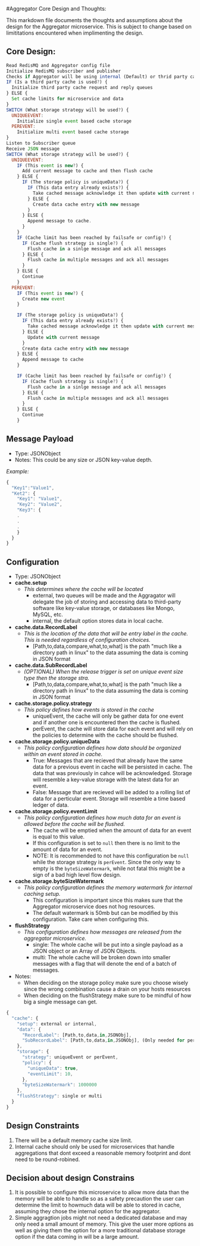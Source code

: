 #Aggregator Core Design and Thoughts:

This markdown file documents the thoughts and assumptions about the design for the Aggregator microservice. This is subject to change based on limititations encountered when implimenting the design.

## Core Design:
```js
Read RedisMQ and Aggregator config file
Initialize RedisMQ subscriber and publisher
Checks if Aggregator will be using internal (Default) or thrid party cache.
IF (Is a third party cache is used?) {
  Initialize third party cache request and reply queues
} ELSE {
  Set cache limits for microservice and data
}
SWITCH (What storage strategy will be used?) {
  UNIQUEEVENT:
    Initialize single event based cache storage
  PEREVENT:
    Initialize multi event based cache storage
}
Listen to Subscriber queue
Receive JSON message
SWITCH (What storage strategy will be used?) {
  UNIQUEEVENT:
    IF (This event is new?) {
      Add current message to cache and then flush cache
    } ELSE {
      IF (The storage policy is uniqueData?) {
        IF (This data entry already exists?) {
          Take cached message acknowledge it then update with current message
        } ELSE {
          Create data cache entry with new message
        }
      } ELSE {
        Append message to cache.
      }
    }
    IF (Cache limit has been reached by failsafe or config?) {
      IF (Cache flush strategy is single?) {
        Flush cache in a sinlge message and ack all messages
      } ELSE {
        Flush cache in multiple messages and ack all messages
      }
    } ELSE {
      Continue
    }
  PEREVENT:
    IF (This event is new?) {
      Create new event
    }

    IF (The storage policy is uniqueData?) {
      IF (This data entry already exists?) {
        Take cached message acknowledge it then update with current message
      } ELSE {
        Update with current message
      }
      Create data cache entry with new message
    } ELSE {
      Append message to cache
    }

    IF (Cache limit has been reached by failsafe or config?) {
      IF (Cache flush strategy is single?) {
        Flush cache in a sinlge message and ack all messages
      } ELSE {
        Flush cache in multiple messages and ack all messages
      }
    } ELSE {
      Continue
    }
```

## Message Payload

- Type: JSONObject
- Notes: This could be any size or JSON key-value depth.

_Example:_

```js
{
  "Key1":"Value1",
  "Ket2": {
    "Key1": "Value1",
    "Key2": "Value2",
    "Key3": {
    .
    .
    .
    }
  }
}
```

## Configuration
- Type: JSONObject
- **cache.setup**
  - *This determines where the cache will be located*
    - external, two queues will be made and the Aggragator will delegate the job of storing and accessing data to third-party software like key-value storage, or databases like Mongo, MySQL, etc.
    - internal, the default option stores data in local cache.
- **cache.data.RecordLabel**
  - *This is the location of the data that will be entry label in the cache. This is needed regardless of configuration choices.*
    - [Path,to,data,compare,what,to,what] is the path "much like a directory path in linux" to the data assuming the data is coming in JSON format
- **cache.data.SubRecordLabel**
  - *(OPTIONAL) When the release trigger is set on unique event size type then the storage stra.*
    - [Path,to,data,compare,what,to,what] is the path "much like a directory path in linux" to the data assuming the data is coming in JSON format
- **cache.storage.policy.strategy**
  - *This policy defines how events is stored in the cache*
    - uniqueEvent, the cache will only be gather data for one event and if another one is encountered then the cache is flushed.
    - perEvent, the cache will store data for each event and will rely on the policies to determine with the cache should be flushed.
- **cache.storage.policy.uniqueData**
  - *This policy configuration defines how data should be organized within an event stored in cache.*
    - True: Messages that are recieved that already have the same data for a previous event in cache will be persisted in cache. The data that was previously in cahce will be acknowledged. Storage will resemble a key-value storage with the latest data for an event.
    - False: Message that are recieved will be added to a rolling list of data for a perticular event. Storage will resemble a time based ledger of data.
- **cache.storage.policy.eventLimit**
  - *This policy configuration defines how much data for an event is allowed before the cache will be flushed.*
    - The cache will be emptied when the amount of data for an event is equal to this value.
    - If this configuration is set to `null` then there is no limit to the amount of data for an event.
    - NOTE: It is recommended to not have this configuration be `null` while the storage strategy is `perEvent`. Since the only way to empty is the `byteSizeWatermark`, while not fatal this might be a sign of a bad high level flow design.
- **cache.storage.byteSizeWatermark**
  - *This policy configuration defines the memory watermark for internal caching setup.*
    - This configuration is important since this makes sure that the Aggregator microservice does not hog resources.
    - The default watermark is 50mb but can be modified by this configuration. Take care when configuring this.
- **flushStrategy**
  - *This configuration defines how messages are released from the aggregator microservice.*
    - single: The whole cache will be put into a single payload as a JSON object or an Array of JSON Objects.
    - multi: The whole cache will be broken down into smaller messages with a flag that will denote the end of a batch of messages.
- Notes: 
  - When deciding on the storage policy make sure you choose wisely since the wrong combination cause a drain on your hosts resources
  - When deciding on the flushStrategy make sure to be mindful of how big a single message can get.

```js
{
  "cache": {
    "setup": external or internal,
    "data": {
      "RecordLabel": [Path,to,data,in,JSONObj], 
      "SubRecordLabel": [Path,to,data,in,JSONObj], (Only needed for perEvent storage)
    },
    "storage": {
      "strategy": uniqueEvent or perEvent,
      "policy": {
        "uniqueData": true,
        "eventLimit": 10,
      },
      "byteSizeWatermark": 1000000
    },
    "flushStrategy": single or multi
  }
}
```

## Design Constraints
1. There will be a default memory cache size limit.
2. Internal cache should only be used for microservices that handle aggregations that dont exceed a reasonable memory footprint and dont need to be round-robined.

## Decision about design Constrains
1. It is possible to configure this microservice to allow more data than the memory will be able to handle so as a safety precaution the user can determine the limit to howmuch data will be able to stored in cache, assuming they chose the internal option for the aggregator.
2. Simple aggragtion jobs might not need a dedicated database and may only need a small amount of memory. This give the user more options as well as giving them the option for a more traditional database storage option if the data coming in will be a large amount.
